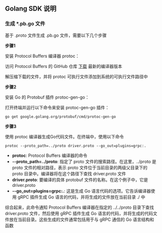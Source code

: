 ## Golang SDK 说明
### 生成 *.pb.go 文件
基于 .proto 文件生成 .pb.go 文件，需要以下几个步骤

**步骤1**

安装 Protocol Buffers 编译器 protoc：

访问 Protocol Buffers 的 GitHub 仓库 [下载](https://github.com/protocolbuffers/protobuf/releases) 最新的编译器版本

解压缩下载的文件，并将 protoc 可执行文件添加到系统的可执行文件路径中

**步骤2**

安装 Go 的 Protobuf 插件 protoc-gen-go：

打开终端并运行以下命令来安装 protoc-gen-go 插件：
```shell
go get google.golang.org/protobuf/cmd/protoc-gen-go
```

**步骤3**

使用 protoc 编译器生成Go代码文件。在终端中，使用以下命令

```shell
protoc --proto_path=../proto driver.proto --go_out=plugins=grpc:. 
```

* **protoc**:  Protocol Buffers 编译器的命令
* **--proto_path=../proto**: 指定了 proto 文件的搜索路径。在这里，../proto 是 proto 文件的相对路径，表示 proto 文件位于当前目录的两级父目录下的 proto 目录中。编译器将在这个路径下查找 driver.proto 文件
* **driver.proto**: 要编译的具体 protobuf 文件的名称。在这个例子中，它是 driver.proto
* **--go_out=plugins=grpc:.**: 这是生成 Go 语言代码的选项。它告诉编译器使用 gRPC 插件生成 Go 语言的代码，并将生成的文件放在当前目录 ./ 中

综合起来，此命令通知 Protocol Buffers 编译器在指定的 ../../proto 目录下查找 driver.proto 文件，然后使用 gRPC 插件生成 Go 语言的代码，并将生成的代码文件放在当前目录。这些生成的文件通常包括用于与 gRPC 通信的 Go 语言结构和函数